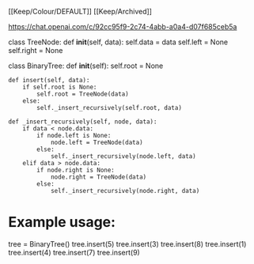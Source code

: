 [[Keep/Colour/DEFAULT]] [[Keep/Archived]] 

https://chat.openai.com/c/92cc95f9-2c74-4abb-a0a4-d07f685ceb5a

class TreeNode:
    def __init__(self, data):
        self.data = data
        self.left = None
        self.right = None

class BinaryTree:
    def __init__(self):
        self.root = None

    def insert(self, data):
        if self.root is None:
            self.root = TreeNode(data)
        else:
            self._insert_recursively(self.root, data)

    def _insert_recursively(self, node, data):
        if data < node.data:
            if node.left is None:
                node.left = TreeNode(data)
            else:
                self._insert_recursively(node.left, data)
        elif data > node.data:
            if node.right is None:
                node.right = TreeNode(data)
            else:
                self._insert_recursively(node.right, data)

# Example usage:
tree = BinaryTree()
tree.insert(5)
tree.insert(3)
tree.insert(8)
tree.insert(1)
tree.insert(4)
tree.insert(7)
tree.insert(9)

